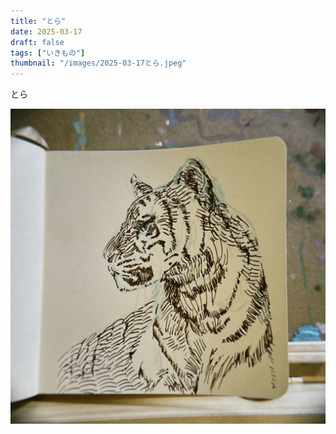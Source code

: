 ```yaml
---
title: "とら"
date: 2025-03-17
draft: false
tags: ["いきもの"]
thumbnail: "/images/2025-03-17とら.jpeg"
---
```


とら

![とら](/images/2025-03-17とら.jpeg)
